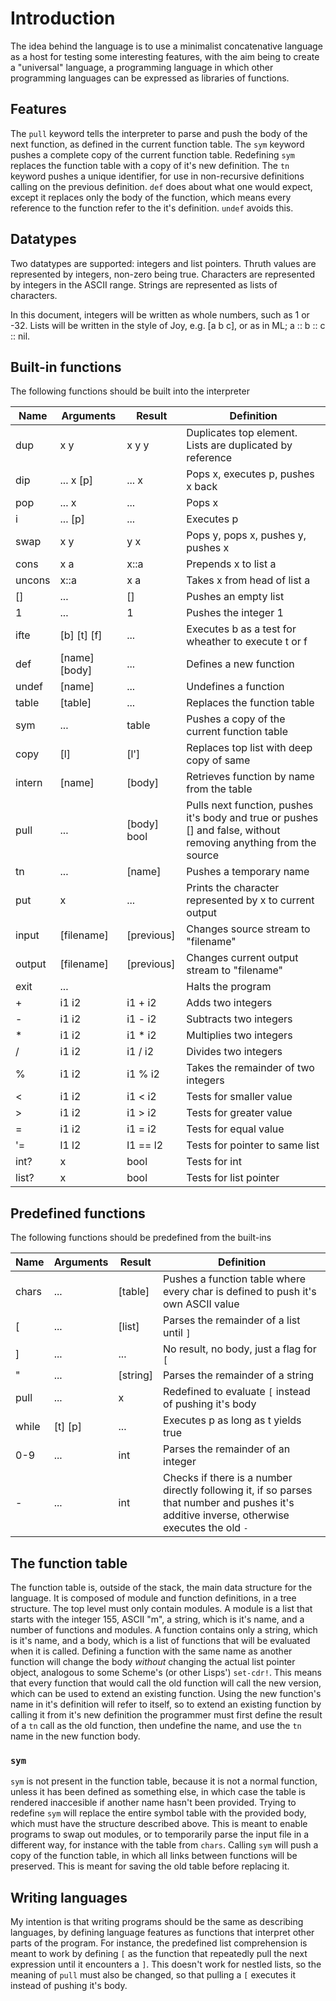 # Introduction

The idea behind the language is to use a minimalist concatenative language as a host for testing some interesting features, with the aim being to create a "universal" language, a programming language in which other programming languages can be expressed as libraries of functions.

## Features

The `pull` keyword tells the interpreter to parse and push the body of the next function, as defined in the current function table.
The `sym` keyword pushes a complete copy of the current function table. Redefining `sym` replaces the function table with a copy of it's new definition.
The `tn` keyword pushes a unique identifier, for use in non-recursive definitions calling on the previous definition.
`def` does about what one would expect, except it replaces only the body of the function, which means every reference to the function refer to the it's definition. `undef` avoids this.

## Datatypes

Two datatypes are supported: integers and list pointers. Thruth values are represented by integers, non-zero being true. Characters are represented by integers in the ASCII range. Strings are represented as lists of characters.

In this document, integers will be written as whole numbers, such as 1 or -32.
Lists will be written in the style of Joy, e.g. [a b c], or as in ML; a :: b :: c :: nil.

## Built-in functions

The following functions should be built into the interpreter

| Name 	 | Arguments	 | Result	| Definition			|
| ---- 	 | ---------   	 | ------ 	| ------------------------- 	|
| dup  	 | x y	       	 | x y y  	| Duplicates top element. Lists are duplicated by reference   	|
| dip  	 | ... x [p]   	 | ... x  	| Pops x, executes p, pushes x back 	      		      		|
| pop  	 | ... x       	 | ...    	| Pops x						      							|
| i    	 | ... [p]     	 | ...    	| Executes p						      						|
| swap 	 | x y 	       	 | y x    	| Pops y, pops x, pushes y, pushes x			      			|
| cons 	 | x a	       	 | x::a   	| Prepends x to list a				      	      				|
| uncons | x::a	       	 | x a    	| Takes x from head of list a				      				|
| []	 | ...	       	 | []     	| Pushes an empty list	  			      	      				|
| 1	 	 | ...		 	 | 1		| Pushes the integer 1					      					|
| ifte	 | [b] [t] [f] 	 | ...	  	| Executes b as a test for wheather to execute t or f	      	|
| def	 | [name] [body] | ...	  	| Defines a new function   	      	 	      	      			|
| undef	 | [name] 	 	 | ...	  	| Undefines a function				      	      				|
| table	 | [table]		 | ...		| Replaces the function table									|
| sym	 | ...		 	 | table  	| Pushes a copy of the current function table		      		|
| copy	 | [l]		 	 | [l']		| Replaces top list with deep copy of same				  		|
| intern | [name]	 	 | [body]	| Retrieves function by name from the table				  		|
| pull	 | ...		 	 | [body] bool  | Pulls next function, pushes it's body and true or pushes [] and false, without removing anything from the source  |
| tn	 | ...		 	 | [name] 	| Pushes a temporary name      	       	  		      			|
| put	 | x		 	 | ...		| Prints the character represented by x to current output     	|
| input	 | [filename]	 | [previous]	| Changes source stream to "filename"			      		|
| output | [filename]	 | [previous]	| Changes current output stream to "filename"		      	|
| exit	 | ...		 	 | 			| Halts the program	 	   			      						|
| +	 	 | i1 i2	 	 | i1 + i2	| Adds two integers					      						|
| -	 	 | i1 i2	 	 | i1 - i2	| Subtracts two integers				      					|
| * 	 | i1 i2	 	 | i1 * i2	| Multiplies two integers				      					|
| /	 	 | i1 i2	 	 | i1 / i2	| Divides two integers					      					|
| %	 	 | i1 i2	 	 | i1 % i2	| Takes the remainder of two integers			      			|
| <	 	 | i1 i2	 	 | i1 < i2	| Tests for smaller value    				      				|
| > 	 | i1 i2	 	 | i1 > i2	| Tests for greater value				      					|
| =	 	 | i1 i2	 	 | i1 = i2	| Tests for equal value					      					|
| '=	 | l1 l2	 	 | l1 == l2	| Tests for pointer to same list			      				|
| int?	 | x  		 	 | bool	 	| Tests for int						      						|
| list?	 | x		 	 | bool		| Tests for list pointer				      					|

## Predefined functions

The following functions should be predefined from the built-ins

| Name 	 | Arguments 	 | Result 	| Definition			|
| ---- 	 | ---------   	 | ------ 	| ------------------------- 	|
| chars	 | ...		 | [table]	| Pushes a function table where every char is defined to push it's own ASCII value |
| [	 | ...		 | [list]	| Parses the remainder of a list until `]`			|
| ]	 | ...		 | ...		| No result, no body, just a flag for `[`			|
| "	 | ...		 | [string]	| Parses the remainder of a string				|
| pull	 | ...		 | x		| Redefined to evaluate `[` instead of pushing it's body 	|
| while	 | [t] [p]	 | ...		| Executes p as long as t yields true  	       	    		|
| 0-9 	 | ...		 | int		| Parses the remainder of an integer   	       	    		|
| -      | ...     | int    | Checks if there is a number directly following it, if so parses that number and pushes it's additive inverse, otherwise executes the old `-` |

## The function table

The function table is, outside of the stack, the main data structure for the language. It is composed of module and function definitions, in a tree structure. The top level must only contain modules. A module is a list that starts with the integer 155, ASCII "m", a string, which is it's name, and a number of functions and modules. A function contains only a string, which is it's name, and a body, which is a list of functions that will be evaluated when it is called. Defining a function with the same name as another function will change the body *without* changing the actual list pointer object, analogous to some Scheme's (or other Lisps') `set-cdr!`. This means that every function that would call the old function will call the new version, which can be used to extend an existing function. Using the new function's name in it's definition will refer to itself, so to extend an existing function by calling it from it's new definition the programmer must first define the result of a `tn` call as the old function, then undefine the name, and use the `tn` name in the new function body.

### `sym`
`sym` is not present in the function table, because it is not a normal function, unless it has been defined as something else, in which case the table is rendered inaccesible if another name hasn't been provided. Trying to redefine `sym` will replace the entire symbol table with the provided body, which must have the structure described above. This is meant to enable programs to swap out modules, or to temporarily parse the input file in a different way, for instance with the table from `chars`. Calling `sym` will push a copy of the function table, in which all links between functions will be preserved. This is meant for saving the old table before replacing it.

## Writing languages

My intention is that writing programs should be the same as describing languages, by defining language features as functions that interpret other parts of the program. For instance, the predefined list comprehension is meant to work by defining `[` as the function that repeatedly pull the next expression until it encounters a `]`. This doesn't work for nestled lists, so the meaning of `pull` must also be changed, so that pulling a `[` executes it instead of pushing it's body.
